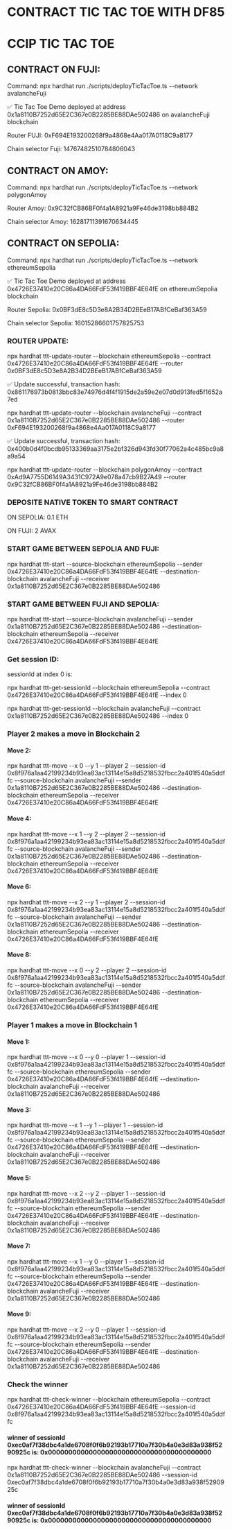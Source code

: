 # CONTRACT TIC TAC TOE WITH DF85

# CCIP TIC TAC TOE

## CONTRACT ON FUJI: 

Command: npx hardhat run ./scripts/deployTicTacToe.ts --network avalancheFuji

✅ Tic Tac Toe Demo deployed at address 0x1a8110B7252d65E2C367e0B2285BE88DAe502486 on avalancheFuji blockchain

Router FUJI: 0xF694E193200268f9a4868e4Aa017A0118C9a8177

Chain selector Fuji: 14767482510784806043

## CONTRACT ON AMOY: 

Command: npx hardhat run ./scripts/deployTicTacToe.ts --network polygonAmoy

Router Amoy: 0x9C32fCB86BF0f4a1A8921a9Fe46de3198bb884B2

Chain selector Amoy: 16281711391670634445

## CONTRACT ON SEPOLIA: 

Command: npx hardhat run ./scripts/deployTicTacToe.ts --network ethereumSepolia

✅ Tic Tac Toe Demo deployed at address 0x4726E37410e20C86a4DA66FdF53f419BBF4E64fE on ethereumSepolia blockchain

Router Sepolia: 0x0BF3dE8c5D3e8A2B34D2BEeB17ABfCeBaf363A59

Chain selector Sepolia: 16015286601757825753

### ROUTER UPDATE:

npx hardhat ttt-update-router --blockchain ethereumSepolia --contract 0x4726E37410e20C86a4DA66FdF53f419BBF4E64fE --router 0x0BF3dE8c5D3e8A2B34D2BEeB17ABfCeBaf363A59

✅ Update successful, transaction hash: 0x861176973b0813bbc83e74976d4f4f1915de2a59e2e07d0d913fed5f1652a7ed

npx hardhat ttt-update-router --blockchain avalancheFuji --contract 0x1a8110B7252d65E2C367e0B2285BE88DAe502486 --router 0xF694E193200268f9a4868e4Aa017A0118C9a8177

✅ Update successful, transaction hash: 0x400b0d4f0bcdb95133369aa3175e2bf326d943fd30f77062a4c485bc9a8a9a54

npx hardhat ttt-update-router --blockchain polygonAmoy --contract 0xAd9A7755D6149A3431C972A9e078a47cb9B27A49 --router 0x9C32fCB86BF0f4a1A8921a9Fe46de3198bb884B2


### DEPOSITE NATIVE TOKEN TO SMART CONTRACT

ON SEPOLIA: 0.1 ETH

ON FUJI: 2 AVAX

### START GAME BETWEEN SEPOLIA AND FUJI:

npx hardhat ttt-start --source-blockchain ethereumSepolia --sender 0x4726E37410e20C86a4DA66FdF53f419BBF4E64fE --destination-blockchain avalancheFuji --receiver 0x1a8110B7252d65E2C367e0B2285BE88DAe502486



### START GAME BETWEEN FUJI AND SEPOLIA:

npx hardhat ttt-start --source-blockchain avalancheFuji --sender 0x1a8110B7252d65E2C367e0B2285BE88DAe502486 --destination-blockchain ethereumSepolia --receiver 0x4726E37410e20C86a4DA66FdF53f419BBF4E64fE





### Get session ID:

sessionId at index 0 is:

npx hardhat ttt-get-sessionId --blockchain ethereumSepolia --contract 0x4726E37410e20C86a4DA66FdF53f419BBF4E64fE --index 0

npx hardhat ttt-get-sessionId --blockchain avalancheFuji --contract 0x1a8110B7252d65E2C367e0B2285BE88DAe502486 --index 0

### Player 2 makes a move in Blockchain 2

#### Move 2: 
npx hardhat ttt-move --x 0 --y 1 --player 2 --session-id 0x8f976a1aa42199234b93ea83ac13114e15a8d5218532fbcc2a401f540a5ddffc --source-blockchain avalancheFuji --sender 0x1a8110B7252d65E2C367e0B2285BE88DAe502486 --destination-blockchain ethereumSepolia --receiver 0x4726E37410e20C86a4DA66FdF53f419BBF4E64fE

#### Move 4:
npx hardhat ttt-move --x 1 --y 2 --player 2 --session-id 0x8f976a1aa42199234b93ea83ac13114e15a8d5218532fbcc2a401f540a5ddffc --source-blockchain avalancheFuji --sender 0x1a8110B7252d65E2C367e0B2285BE88DAe502486 --destination-blockchain ethereumSepolia --receiver 0x4726E37410e20C86a4DA66FdF53f419BBF4E64fE

#### Move 6:
npx hardhat ttt-move --x 2 --y 1 --player 2 --session-id 0x8f976a1aa42199234b93ea83ac13114e15a8d5218532fbcc2a401f540a5ddffc --source-blockchain avalancheFuji --sender 0x1a8110B7252d65E2C367e0B2285BE88DAe502486 --destination-blockchain ethereumSepolia --receiver 0x4726E37410e20C86a4DA66FdF53f419BBF4E64fE

#### Move 8:
npx hardhat ttt-move --x 0 --y 2 --player 2 --session-id 0x8f976a1aa42199234b93ea83ac13114e15a8d5218532fbcc2a401f540a5ddffc --source-blockchain avalancheFuji --sender 0x1a8110B7252d65E2C367e0B2285BE88DAe502486 --destination-blockchain ethereumSepolia --receiver 0x4726E37410e20C86a4DA66FdF53f419BBF4E64fE

### Player 1 makes a move in Blockchain 1

#### Move 1: 
npx hardhat ttt-move --x 0 --y 0 --player 1 --session-id 0x8f976a1aa42199234b93ea83ac13114e15a8d5218532fbcc2a401f540a5ddffc --source-blockchain ethereumSepolia --sender 0x4726E37410e20C86a4DA66FdF53f419BBF4E64fE --destination-blockchain avalancheFuji --receiver 0x1a8110B7252d65E2C367e0B2285BE88DAe502486

#### Move 3: 
npx hardhat ttt-move --x 1 --y 1 --player 1 --session-id 0x8f976a1aa42199234b93ea83ac13114e15a8d5218532fbcc2a401f540a5ddffc --source-blockchain ethereumSepolia --sender 0x4726E37410e20C86a4DA66FdF53f419BBF4E64fE --destination-blockchain avalancheFuji --receiver 0x1a8110B7252d65E2C367e0B2285BE88DAe502486

#### Move 5: 
npx hardhat ttt-move --x 2 --y 2 --player 1 --session-id 0x8f976a1aa42199234b93ea83ac13114e15a8d5218532fbcc2a401f540a5ddffc --source-blockchain ethereumSepolia --sender 0x4726E37410e20C86a4DA66FdF53f419BBF4E64fE --destination-blockchain avalancheFuji --receiver 0x1a8110B7252d65E2C367e0B2285BE88DAe502486

#### Move 7: 
npx hardhat ttt-move --x 1 --y 0 --player 1 --session-id 0x8f976a1aa42199234b93ea83ac13114e15a8d5218532fbcc2a401f540a5ddffc --source-blockchain ethereumSepolia --sender 0x4726E37410e20C86a4DA66FdF53f419BBF4E64fE --destination-blockchain avalancheFuji --receiver 0x1a8110B7252d65E2C367e0B2285BE88DAe502486

#### Move 9: 
npx hardhat ttt-move --x 2 --y 0 --player 1 --session-id 0x8f976a1aa42199234b93ea83ac13114e15a8d5218532fbcc2a401f540a5ddffc --source-blockchain ethereumSepolia --sender 0x4726E37410e20C86a4DA66FdF53f419BBF4E64fE --destination-blockchain avalancheFuji --receiver 0x1a8110B7252d65E2C367e0B2285BE88DAe502486

### Check the winner

npx hardhat ttt-check-winner --blockchain ethereumSepolia --contract 0x4726E37410e20C86a4DA66FdF53f419BBF4E64fE --session-id 0x8f976a1aa42199234b93ea83ac13114e15a8d5218532fbcc2a401f540a5ddffc 

#### winner of sessionId 0xec0af7f38dbc4a1de6708f0f6b92193b17710a7f30b4a0e3d83a938f5290925c is: 0x0000000000000000000000000000000000000000

npx hardhat ttt-check-winner --blockchain avalancheFuji --contract 0x1a8110B7252d65E2C367e0B2285BE88DAe502486 --session-id 0xec0af7f38dbc4a1de6708f0f6b92193b17710a7f30b4a0e3d83a938f5290925c

#### winner of sessionId 0xec0af7f38dbc4a1de6708f0f6b92193b17710a7f30b4a0e3d83a938f5290925c is: 0x0000000000000000000000000000000000000000
